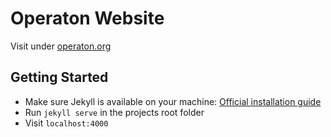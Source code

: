 # Operaton Website

Visit under [operaton.org](https://operaton.org)

## Getting Started

- Make sure Jekyll is available on your machine: [Official installation guide](https://jekyllrb.com/docs/installation/)
- Run `jekyll serve` in the projects root folder
- Visit `localhost:4000`
